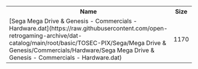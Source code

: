 <table>
<tr><th>Name</th><th>Size</th></tr>
<tr><td>
[Sega Mega Drive & Genesis - Commercials - Hardware.dat](https://raw.githubusercontent.com/open-retrogaming-archive/dat-catalog/main/root/basic/TOSEC-PIX/Sega/Mega Drive & Genesis/Commercials/Hardware/Sega Mega Drive & Genesis - Commercials - Hardware.dat)
</td><td>1170</td></tr>
</table>
